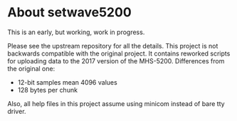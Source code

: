 About setwave5200
=================

This is an early, but working, work in progress.

Please see the upstream repository for all the details. This project is not backwards
compatible with the original project. It contains reworked scripts for uploading
data to the 2017 version of the MHS-5200. Differences from the original one:
* 12-bit samples mean 4096 values
* 128 bytes per chunk

Also, all help files in this project assume using minicom instead of bare tty driver.
